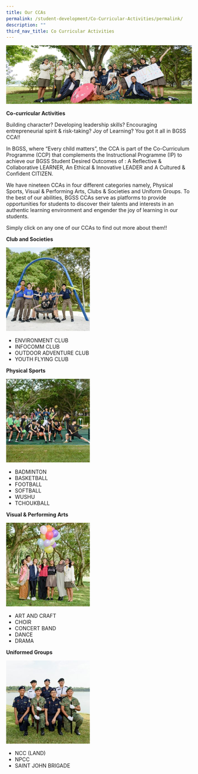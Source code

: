 ```yaml
---
title: Our CCAs
permalink: /student-development/Co-Curricular-Activities/permalink/
description: ""
third_nav_title: Co Curricular Activities
---
```

![](/images/CCA-Banner-Photo.jpg)

**Co-curricular Activities**

Building character? Developing leadership skills? Encouraging entrepreneurial spirit & risk-taking? Joy of Learning? You got it all in BGSS CCA!!

In BGSS, where “Every child matters”, the CCA is part of the Co-Curriculum Programme (CCP) that complements the Instructional Programme (IP) to achieve our BGSS Student Desired Outcomes of : A Reflective & Collaborative LEARNER, An Ethical & Innovative LEADER and A Cultured & Confident CITIZEN.

We have nineteen CCAs in four different categories namely, Physical Sports, Visual & Performing Arts, Clubs & Societies and Uniform Groups. To the best of our abilities, BGSS CCAs serve as platforms to provide opportunities for students to discover their talents and interests in an authentic learning environment and engender the joy of learning in our students.

Simply click on any one of our CCAs to find out more about them!!

**Club and Societies**


<img src="/images/Clubs-Societies-icon-300x300.jpg"  
     style="width:45%">


* ENVIRONMENT CLUB
* INFOCOMM CLUB
* OUTDOOR ADVENTURE CLUB
* YOUTH FLYING CLUB

**Physical Sports**

<img src="/images/Physical-Sports-icon-300x300.jpg"  
     style="width:45%">

* BADMINTON
* BASKETBALL
* FOOTBALL
* SOFTBALL
* WUSHU
* TCHOUKBALL

**Visual & Performing Arts**

<img src="/images/Visual-Performing-Arts-icon-300x300.jpg"  
     style="width:45%">

* ART AND CRAFT
* CHOIR
* CONCERT BAND
* DANCE
* DRAMA

**Uniformed Groups**


<img src="/images/Uniformed-Groups-icon-300x300.jpg"  
     style="width:45%">

* NCC (LAND)
* NPCC
* SAINT JOHN BRIGADE